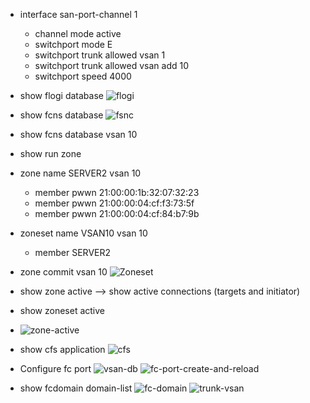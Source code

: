 
* interface san-port-channel 1
  * channel mode active
  * switchport mode E
  * switchport trunk allowed vsan 1
  * switchport trunk allowed vsan add 10
  * switchport speed 4000
* show flogi database
![flogi](https://user-images.githubusercontent.com/53332783/143298187-8caf9500-cb75-4e56-809e-ec5ad307a518.PNG)

* show fcns database
![fsnc](https://user-images.githubusercontent.com/53332783/143298567-3dea1d8e-ab9b-4057-bfa1-0fe0ad029635.PNG)
* show fcns database vsan 10

* show run zone
* zone name SERVER2 vsan 10
  * member pwwn 21:00:00:1b:32:07:32:23
  * member pwwn 21:00:00:04:cf:f3:73:5f
  * member pwwn 21:00:00:04:cf:84:b7:9b
* zoneset name VSAN10 vsan 10
  * member SERVER2
* zone commit vsan 10
![Zoneset](https://user-images.githubusercontent.com/53332783/143299175-2ba07a06-338e-478a-b81e-c243d8a270b3.PNG)


* show zone active --> show active connections (targets and initiator) 
* show zoneset active
* ![zone-active](https://user-images.githubusercontent.com/53332783/143299577-c568d3ba-d5fc-45c7-a24d-b7a7edea0d0d.PNG)
* show cfs application
![cfs](https://user-images.githubusercontent.com/53332783/143297642-c1944efe-8128-4aba-b3ae-81cf6e5528be.PNG)
* Configure fc port
![vsan-db](https://user-images.githubusercontent.com/53332783/143301430-a21decf8-66cd-4900-8972-0553cda740db.PNG)
![fc-port-create-and-reload](https://user-images.githubusercontent.com/53332783/143302006-0be1cc4d-310d-4f98-807d-5ebe4787ea7f.PNG)
* show fcdomain domain-list
![fc-domain](https://user-images.githubusercontent.com/53332783/143303069-2aed0bbe-aa86-4352-bbd8-03e558b7fc36.PNG)
![trunk-vsan](https://user-images.githubusercontent.com/53332783/143303808-e9cf750f-f97b-4b8a-86a1-a8667e58a2a8.PNG)

